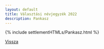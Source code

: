 ```yaml
---
layout: default
title: Választási névjegyzék 2022
description: Pankasz
---
```


{% include settlementHTMLs/Pankasz.html %}

[Vissza](./)